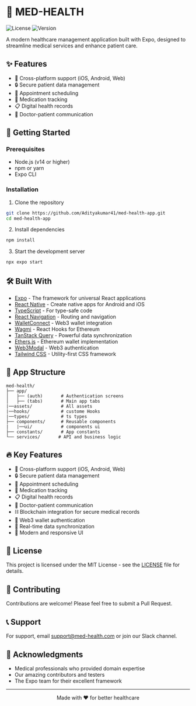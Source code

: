 # 🏥 MED-HEALTH

![License](https://img.shields.io/badge/license-MIT-blue.svg)
![Version](https://img.shields.io/badge/version-1.0.0-green.svg)

A modern healthcare management application built with Expo, designed to streamline medical services and enhance patient care.

## ✨ Features

- 📱 Cross-platform support (iOS, Android, Web)
- 🔒 Secure patient data management
- 📅 Appointment scheduling
- 💊 Medication tracking
- 📋 Digital health records
- 🤝 Doctor-patient communication

## 🚀 Getting Started

### Prerequisites

- Node.js (v14 or higher)
- npm or yarn
- Expo CLI

### Installation

1. Clone the repository
```bash
git clone https://github.com/Adityakumar41/med-health-app.git
cd med-health-app
```

2. Install dependencies
```bash
npm install
```

3. Start the development server
```bash
npx expo start
```

## 🛠️ Built With

- [Expo](https://expo.dev/) - The framework for universal React applications
- [React Native](https://reactnative.dev/) - Create native apps for Android and iOS
- [TypeScript](https://www.typescriptlang.org/) - For type-safe code
- [React Navigation](https://reactnavigation.org/) - Routing and navigation
- [WalletConnect](https://walletconnect.com/) - Web3 wallet integration
- [Wagmi](https://wagmi.sh/) - React Hooks for Ethereum
- [TanStack Query](https://tanstack.com/query/latest) - Powerful data synchronization
- [Ethers.js](https://docs.ethers.org/) - Ethereum wallet implementation
- [Web3Modal](https://web3modal.com/) - Web3 authentication
- [Tailwind CSS](https://tailwindcss.com/) - Utility-first CSS framework

## 📱 App Structure

```
med-health/
├── app/
│   ├── (auth)       # Authentication screens
│   ├── (tabs)       # Main app tabs
|──assets/           # All assets
|──hooks/            # custome Hooks
|──types/            # ts types
├── components/      # Reusable components
|   |──ui/           # components ui
├── constants/       # App constants
└── services/       # API and business logic
```

## 🔥 Key Features

- 📱 Cross-platform support (iOS, Android, Web)
- 🔒 Secure patient data management
- 📅 Appointment scheduling
- 💊 Medication tracking
- 📋 Digital health records
- 🤝 Doctor-patient communication
- ⛓️ Blockchain integration for secure medical records
- 👛 Web3 wallet authentication
- 🔄 Real-time data synchronization
- 🎨 Modern and responsive UI

## 📄 License

This project is licensed under the MIT License - see the [LICENSE](LICENSE) file for details.

## 🤝 Contributing

Contributions are welcome! Please feel free to submit a Pull Request.

## 📞 Support

For support, email support@med-health.com or join our Slack channel.

## 🙏 Acknowledgments

- Medical professionals who provided domain expertise
- Our amazing contributors and testers
- The Expo team for their excellent framework

---

<div align="center">
  Made with ❤️ for better healthcare
</div>
